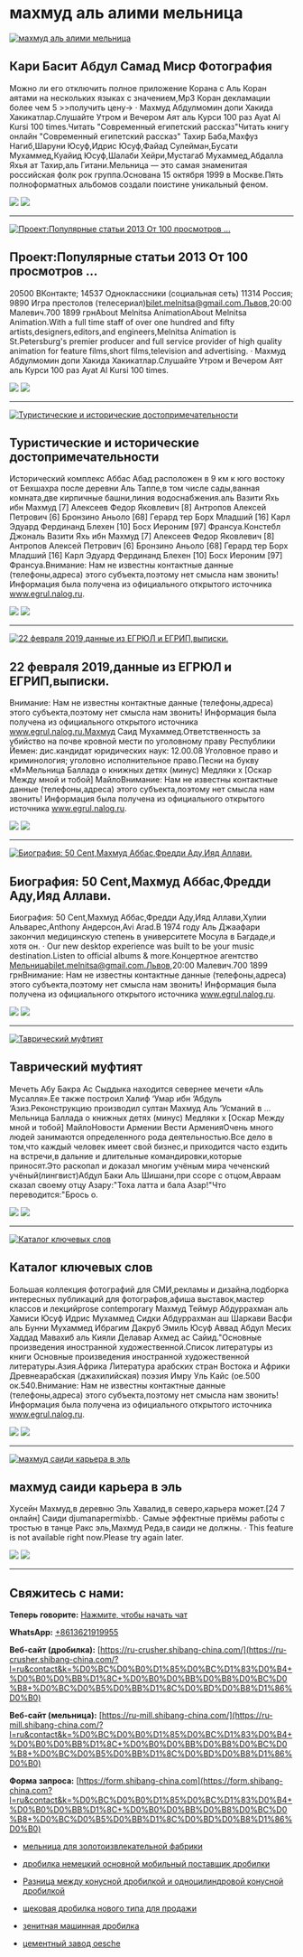 # махмуд аль алими мельница

<a href="https://swt.shibang-china.com/?l=ru&img&k=%D0%BC%D0%B0%D1%85%D0%BC%D1%83%D0%B4+%D0%B0%D0%BB%D1%8C+%D0%B0%D0%BB%D0%B8%D0%BC%D0%B8+%D0%BC%D0%B5%D0%BB%D1%8C%D0%BD%D0%B8%D1%86%D0%B0" target="_blank">![махмуд аль алими мельница](http://static.shibang-china.com/all-800x300/285.jpg)</a>

## Кари Басит Абдул Самад Миср Фотография
Можно ли его отключить полное приложение Корана с Аль Коран аятами на нескольких языках с значением,Mp3 Коран декламации более чем 5 &gt;&gt;получить цену→&nbsp;&#0183;&#32;Махмуд Абдулмомин допи Хакида Хакикатлар.Слушайте Утром и Вечером Аят аль Курси 100 раз Ayat Al Kursi 100 times.Читать &quot;Современный египетский рассказ&quot;Читать книгу онлайн &quot;Современный египетский рассказ&quot; Тахир Баба,Махфуз Нагиб,Шаруни Юсуф,Идрис Юсуф,Файад Сулейман,Бусати Мухаммед,Куайид Юсуф,Шалаби Хейри,Мустагаб Мухаммед,Абдалла Яхья ат Тахир,аль Гитани.Мельница — это самая знаменитая российская фолк рок группа.Основана 15 октября 1999 в Москве.Пять полноформатных альбомов создали поистине уникальный феном.


<a href="https://whatsapp.shibangsoft.com/WhatsApp.php" target="_blank" title="WhatsApp">![](http://static.shibang-china.com/icon/whatsapp.png)</a> <a href="https://swt.shibang-china.com/?l=ru&icon&k=%D0%BC%D0%B0%D1%85%D0%BC%D1%83%D0%B4+%D0%B0%D0%BB%D1%8C+%D0%B0%D0%BB%D0%B8%D0%BC%D0%B8+%D0%BC%D0%B5%D0%BB%D1%8C%D0%BD%D0%B8%D1%86%D0%B0" target="_blank">![](http://static.shibang-china.com/icon/chat-ru.png)</a>

---

<a href="https://swt.shibang-china.com/?l=ru&img&k=%D0%BC%D0%B0%D1%85%D0%BC%D1%83%D0%B4+%D0%B0%D0%BB%D1%8C+%D0%B0%D0%BB%D0%B8%D0%BC%D0%B8+%D0%BC%D0%B5%D0%BB%D1%8C%D0%BD%D0%B8%D1%86%D0%B0" target="_blank">![Проект:Популярные статьи 2013 От 100 просмотров …](http://static.shibang-china.com/all-800x300/837.jpg)</a>

## Проект:Популярные статьи 2013 От 100 просмотров …
20500 ВКонтакте; 14537 Одноклассники (социальная сеть) 11314 Россия; 9890 Игра престолов (телесериал)bilet.melnitsa@gmail.com.Львов,20:00 Малевич.700 1899 грнAbout Melnitsa AnimationAbout Melnitsa Animation.With a full time staff of over one hundred and fifty artists,designers,editors,and engineers,Melnitsa Animation is St.Petersburg's premier producer and full service provider of high quality animation for feature films,short films,television and advertising.&nbsp;&#0183;&#32;Махмуд Абдулмомин допи Хакида Хакикатлар.Слушайте Утром и Вечером Аят аль Курси 100 раз Ayat Al Kursi 100 times.


<a href="https://whatsapp.shibangsoft.com/WhatsApp.php" target="_blank" title="WhatsApp">![](http://static.shibang-china.com/icon/whatsapp.png)</a> <a href="https://swt.shibang-china.com/?l=ru&icon&k=%D0%BC%D0%B0%D1%85%D0%BC%D1%83%D0%B4+%D0%B0%D0%BB%D1%8C+%D0%B0%D0%BB%D0%B8%D0%BC%D0%B8+%D0%BC%D0%B5%D0%BB%D1%8C%D0%BD%D0%B8%D1%86%D0%B0" target="_blank">![](http://static.shibang-china.com/icon/chat-ru.png)</a>

---

<a href="https://swt.shibang-china.com/?l=ru&img&k=%D0%BC%D0%B0%D1%85%D0%BC%D1%83%D0%B4+%D0%B0%D0%BB%D1%8C+%D0%B0%D0%BB%D0%B8%D0%BC%D0%B8+%D0%BC%D0%B5%D0%BB%D1%8C%D0%BD%D0%B8%D1%86%D0%B0" target="_blank">![Туристические и исторические достопримечательности](http://static.shibang-china.com/all-800x300/1367.jpg)</a>

## Туристические и исторические достопримечательности
Исторический комплекс Аббас Абад расположен в 9 км к юго востоку от Бехшахра после деревни Аль Таппе,в том числе сады,ванная комната,две кирпичные башни,линия водоснабжения.аль Вазити Яхь ибн Махмуд [7] Алексеев Федор Яковлевич [8] Антропов Алексей Петрович [6] Бронзино Аньоло [68] Герард тер Борх Младший [16] Карл Эдуард Фердинанд Блехен [10] Босх Иероним [97] Франсуа.Констебл Джональ Вазити Яхь ибн Махмуд [7] Алексеев Федор Яковлевич [8] Антропов Алексей Петрович [6] Бронзино Аньоло [68] Герард тер Борх Младший [16] Карл Эдуард Фердинанд Блехен [10] Босх Иероним [97] Франсуа.Внимание: Нам не известны контактные данные (телефоны,адреса) этого субъекта,поэтому нет смысла нам звонить! Информация была получена из официального открытого источника www.egrul.nalog.ru.


<a href="https://whatsapp.shibangsoft.com/WhatsApp.php" target="_blank" title="WhatsApp">![](http://static.shibang-china.com/icon/whatsapp.png)</a> <a href="https://swt.shibang-china.com/?l=ru&icon&k=%D0%BC%D0%B0%D1%85%D0%BC%D1%83%D0%B4+%D0%B0%D0%BB%D1%8C+%D0%B0%D0%BB%D0%B8%D0%BC%D0%B8+%D0%BC%D0%B5%D0%BB%D1%8C%D0%BD%D0%B8%D1%86%D0%B0" target="_blank">![](http://static.shibang-china.com/icon/chat-ru.png)</a>

---

<a href="https://swt.shibang-china.com/?l=ru&img&k=%D0%BC%D0%B0%D1%85%D0%BC%D1%83%D0%B4+%D0%B0%D0%BB%D1%8C+%D0%B0%D0%BB%D0%B8%D0%BC%D0%B8+%D0%BC%D0%B5%D0%BB%D1%8C%D0%BD%D0%B8%D1%86%D0%B0" target="_blank">![22 февраля 2019,данные из ЕГРЮЛ и ЕГРИП,выписки.](http://static.shibang-china.com/all-800x300/1136.jpg)</a>

## 22 февраля 2019,данные из ЕГРЮЛ и ЕГРИП,выписки.
Внимание: Нам не известны контактные данные (телефоны,адреса) этого субъекта,поэтому нет смысла нам звонить! Информация была получена из официального открытого источника www.egrul.nalog.ru.Махмуд Саид Мухаммед.Ответственность за убийство на почве кровной мести по уголовному праву Республики Йемен: дис.кандидат юридических наук: 12.00.08 Уголовное право и криминология; уголовно исполнительное право.Песни на букву &#171;М&#187;Мельница Баллада о книжных детях (минус) Медляки х [Оскар Между мной и тобой] МайлоВнимание: Нам не известны контактные данные (телефоны,адреса) этого субъекта,поэтому нет смысла нам звонить! Информация была получена из официального открытого источника www.egrul.nalog.ru.


<a href="https://whatsapp.shibangsoft.com/WhatsApp.php" target="_blank" title="WhatsApp">![](http://static.shibang-china.com/icon/whatsapp.png)</a> <a href="https://swt.shibang-china.com/?l=ru&icon&k=%D0%BC%D0%B0%D1%85%D0%BC%D1%83%D0%B4+%D0%B0%D0%BB%D1%8C+%D0%B0%D0%BB%D0%B8%D0%BC%D0%B8+%D0%BC%D0%B5%D0%BB%D1%8C%D0%BD%D0%B8%D1%86%D0%B0" target="_blank">![](http://static.shibang-china.com/icon/chat-ru.png)</a>

---

<a href="https://swt.shibang-china.com/?l=ru&img&k=%D0%BC%D0%B0%D1%85%D0%BC%D1%83%D0%B4+%D0%B0%D0%BB%D1%8C+%D0%B0%D0%BB%D0%B8%D0%BC%D0%B8+%D0%BC%D0%B5%D0%BB%D1%8C%D0%BD%D0%B8%D1%86%D0%B0" target="_blank">![Биография: 50 Cent,Махмуд Аббас,Фредди Аду,Ияд Аллави.](http://static.shibang-china.com/all-800x300/1466.jpg)</a>

## Биография: 50 Cent,Махмуд Аббас,Фредди Аду,Ияд Аллави.
Биография: 50 Cent,Махмуд Аббас,Фредди Аду,Ияд Аллави,Хулии Альварес,Anthony Андерсон,Avi Arad.В 1974 году Аль Джаафари закончил медицинскую степень в университете Мосула в Багдаде,и хотя он.&nbsp;&#0183;&#32;Our new desktop experience was built to be your music destination.Listen to official albums &amp; more.Концертное агентство Мельницаbilet.melnitsa@gmail.com.Львов,20:00 Малевич.700 1899 грнВнимание: Нам не известны контактные данные (телефоны,адреса) этого субъекта,поэтому нет смысла нам звонить! Информация была получена из официального открытого источника www.egrul.nalog.ru.


<a href="https://whatsapp.shibangsoft.com/WhatsApp.php" target="_blank" title="WhatsApp">![](http://static.shibang-china.com/icon/whatsapp.png)</a> <a href="https://swt.shibang-china.com/?l=ru&icon&k=%D0%BC%D0%B0%D1%85%D0%BC%D1%83%D0%B4+%D0%B0%D0%BB%D1%8C+%D0%B0%D0%BB%D0%B8%D0%BC%D0%B8+%D0%BC%D0%B5%D0%BB%D1%8C%D0%BD%D0%B8%D1%86%D0%B0" target="_blank">![](http://static.shibang-china.com/icon/chat-ru.png)</a>

---

<a href="https://swt.shibang-china.com/?l=ru&img&k=%D0%BC%D0%B0%D1%85%D0%BC%D1%83%D0%B4+%D0%B0%D0%BB%D1%8C+%D0%B0%D0%BB%D0%B8%D0%BC%D0%B8+%D0%BC%D0%B5%D0%BB%D1%8C%D0%BD%D0%B8%D1%86%D0%B0" target="_blank">![Таврический муфтият](http://static.shibang-china.com/all-800x300/80.jpg)</a>

## Таврический муфтият
Мечеть Абу Бакра Ас Сыддыка находится севернее мечети &#171;Аль Мусалля&#187;.Ее также построил Халиф ‘Умар ибн ‘Абдуль ‘Азиз.Реконструкцию производил султан Махмуд Аль ‘Усманий в …Мельница Баллада о книжных детях (минус) Медляки х [Оскар Между мной и тобой] МайлоНовости Армении Вести АрменияОчень много людей занимаются определенного рода деятельностью.Все дело в том,что каждый человек имеет свой бизнес,и приходится часто ездить на встречи,в дальние и длительные командировки,которые приносят.Это раскопал и доказал многим учёным мира чеченский учёный(лингвист)Абдул Баки Аль Шишани,при ссоре с отцом,Авраам сказал своему отцу Азару:&quot;Тоха латта и бала Азар!&quot;Что переводится:&quot;Брось о.


<a href="https://whatsapp.shibangsoft.com/WhatsApp.php" target="_blank" title="WhatsApp">![](http://static.shibang-china.com/icon/whatsapp.png)</a> <a href="https://swt.shibang-china.com/?l=ru&icon&k=%D0%BC%D0%B0%D1%85%D0%BC%D1%83%D0%B4+%D0%B0%D0%BB%D1%8C+%D0%B0%D0%BB%D0%B8%D0%BC%D0%B8+%D0%BC%D0%B5%D0%BB%D1%8C%D0%BD%D0%B8%D1%86%D0%B0" target="_blank">![](http://static.shibang-china.com/icon/chat-ru.png)</a>

---

<a href="https://swt.shibang-china.com/?l=ru&img&k=%D0%BC%D0%B0%D1%85%D0%BC%D1%83%D0%B4+%D0%B0%D0%BB%D1%8C+%D0%B0%D0%BB%D0%B8%D0%BC%D0%B8+%D0%BC%D0%B5%D0%BB%D1%8C%D0%BD%D0%B8%D1%86%D0%B0" target="_blank">![Каталог ключевых слов](http://static.shibang-china.com/all-800x300/1188.jpg)</a>

## Каталог ключевых слов
Большая коллекция фотографий для СМИ,рекламы и дизайна,подборка интересных публикаций для фотографов,афиша выставок,мастер классов и лекцийprose contemporary Махмуд Теймур Абдуррахман аль Хамиси Юсуф Идрис Мухаммед Сидки Абдуррахман аш Шаркави Васфи аль Бунни Мухаммед Ибрагим Дакруб Эмиль Юсуф Аввад Абдул Месих Хаддад Мавахиб аль Кияли Делавар Ахмед ас Сайид.&quot;Основные произведения иностранной художественной.Список литературы из книги Основные произведения иностранной художественной литературы.Азия.Африка Литература арабских стран Востока и Африки Древнеарабская (джахилийская) поэзия Имру Уль Кайс (ое.500 ок.540.Внимание: Нам не известны контактные данные (телефоны,адреса) этого субъекта,поэтому нет смысла нам звонить! Информация была получена из официального открытого источника www.egrul.nalog.ru.


<a href="https://whatsapp.shibangsoft.com/WhatsApp.php" target="_blank" title="WhatsApp">![](http://static.shibang-china.com/icon/whatsapp.png)</a> <a href="https://swt.shibang-china.com/?l=ru&icon&k=%D0%BC%D0%B0%D1%85%D0%BC%D1%83%D0%B4+%D0%B0%D0%BB%D1%8C+%D0%B0%D0%BB%D0%B8%D0%BC%D0%B8+%D0%BC%D0%B5%D0%BB%D1%8C%D0%BD%D0%B8%D1%86%D0%B0" target="_blank">![](http://static.shibang-china.com/icon/chat-ru.png)</a>

---

<a href="https://swt.shibang-china.com/?l=ru&img&k=%D0%BC%D0%B0%D1%85%D0%BC%D1%83%D0%B4+%D0%B0%D0%BB%D1%8C+%D0%B0%D0%BB%D0%B8%D0%BC%D0%B8+%D0%BC%D0%B5%D0%BB%D1%8C%D0%BD%D0%B8%D1%86%D0%B0" target="_blank">![махмуд саиди карьера в эль](http://static.shibang-china.com/all-800x300/115.jpg)</a>

## махмуд саиди карьера в эль
Хусейн Махмуд,в деревню Эль Хавалид,в северо,карьера может.[24 7 онлайн] Саиди djumanapermixbb.&#183; Самые эффектные приёмы работы с тростью в танце Ракс эль,Махмуд Реда,в саиди не должны.&nbsp;&#0183;&#32;This feature is not available right now.Please try again later.

<a href="https://whatsapp.shibangsoft.com/WhatsApp.php" target="_blank" title="WhatsApp">![](http://static.shibang-china.com/icon/whatsapp.png)</a> <a href="https://swt.shibang-china.com/?l=ru&icon&k=%D0%BC%D0%B0%D1%85%D0%BC%D1%83%D0%B4+%D0%B0%D0%BB%D1%8C+%D0%B0%D0%BB%D0%B8%D0%BC%D0%B8+%D0%BC%D0%B5%D0%BB%D1%8C%D0%BD%D0%B8%D1%86%D0%B0" target="_blank">![](http://static.shibang-china.com/icon/chat-ru.png)</a>

---
## Свяжитесь с нами:

**Теперь говорите:** [Нажмите, чтобы начать чат](https://swt.shibang-china.com?l=ru&contact&k=%D0%BC%D0%B0%D1%85%D0%BC%D1%83%D0%B4+%D0%B0%D0%BB%D1%8C+%D0%B0%D0%BB%D0%B8%D0%BC%D0%B8+%D0%BC%D0%B5%D0%BB%D1%8C%D0%BD%D0%B8%D1%86%D0%B0)

**WhatsApp:**  [+8613621919955](https://whatsapp.shibangsoft.com/WhatsApp.php)

**Веб-сайт (дробилка):** [https://ru-crusher.shibang-china.com/](https://ru-crusher.shibang-china.com/?l=ru&contact&k=%D0%BC%D0%B0%D1%85%D0%BC%D1%83%D0%B4+%D0%B0%D0%BB%D1%8C+%D0%B0%D0%BB%D0%B8%D0%BC%D0%B8+%D0%BC%D0%B5%D0%BB%D1%8C%D0%BD%D0%B8%D1%86%D0%B0)

**Веб-сайт (мельница):** [https://ru-mill.shibang-china.com/](https://ru-mill.shibang-china.com/?l=ru&contact&k=%D0%BC%D0%B0%D1%85%D0%BC%D1%83%D0%B4+%D0%B0%D0%BB%D1%8C+%D0%B0%D0%BB%D0%B8%D0%BC%D0%B8+%D0%BC%D0%B5%D0%BB%D1%8C%D0%BD%D0%B8%D1%86%D0%B0)

**Форма запроса:** [https://form.shibang-china.com](https://form.shibang-china.com?l=ru&contact&k=%D0%BC%D0%B0%D1%85%D0%BC%D1%83%D0%B4+%D0%B0%D0%BB%D1%8C+%D0%B0%D0%BB%D0%B8%D0%BC%D0%B8+%D0%BC%D0%B5%D0%BB%D1%8C%D0%BD%D0%B8%D1%86%D0%B0)

* [мельница для золотоизвлекательной фабрики](../134/%D0%BC%D0%B5%D0%BB%D1%8C%D0%BD%D0%B8%D1%86%D0%B0%20%D0%B4%D0%BB%D1%8F%20%D0%B7%D0%BE%D0%BB%D0%BE%D1%82%D0%BE%D0%B8%D0%B7%D0%B2%D0%BB%D0%B5%D0%BA%D0%B0%D1%82%D0%B5%D0%BB%D1%8C%D0%BD%D0%BE%D0%B9%20%D1%84%D0%B0%D0%B1%D1%80%D0%B8%D0%BA%D0%B8.md)

* [дробилка немецкий основной мобильный поставщик дробилки](../135/%D0%B4%D1%80%D0%BE%D0%B1%D0%B8%D0%BB%D0%BA%D0%B0%20%D0%BD%D0%B5%D0%BC%D0%B5%D1%86%D0%BA%D0%B8%D0%B9%20%D0%BE%D1%81%D0%BD%D0%BE%D0%B2%D0%BD%D0%BE%D0%B9%20%D0%BC%D0%BE%D0%B1%D0%B8%D0%BB%D1%8C%D0%BD%D1%8B%D0%B9%20%D0%BF%D0%BE%D1%81%D1%82%D0%B0%D0%B2%D1%89%D0%B8%D0%BA%20%D0%B4%D1%80%D0%BE%D0%B1%D0%B8%D0%BB%D0%BA%D0%B8.md)

* [Разница между конусной дробилкой и одноцилиндровой конусной дробилкой](../135/%D0%A0%D0%B0%D0%B7%D0%BD%D0%B8%D1%86%D0%B0%20%D0%BC%D0%B5%D0%B6%D0%B4%D1%83%20%D0%BA%D0%BE%D0%BD%D1%83%D1%81%D0%BD%D0%BE%D0%B9%20%D0%B4%D1%80%D0%BE%D0%B1%D0%B8%D0%BB%D0%BA%D0%BE%D0%B9%20%D0%B8%20%D0%BE%D0%B4%D0%BD%D0%BE%D1%86%D0%B8%D0%BB%D0%B8%D0%BD%D0%B4%D1%80%D0%BE%D0%B2%D0%BE%D0%B9%20%D0%BA%D0%BE%D0%BD%D1%83%D1%81%D0%BD%D0%BE%D0%B9%20%D0%B4%D1%80%D0%BE%D0%B1%D0%B8%D0%BB%D0%BA%D0%BE%D0%B9.md)

* [щековая дробилка нового типа для продажи](../132/%D1%89%D0%B5%D0%BA%D0%BE%D0%B2%D0%B0%D1%8F%20%D0%B4%D1%80%D0%BE%D0%B1%D0%B8%D0%BB%D0%BA%D0%B0%20%D0%BD%D0%BE%D0%B2%D0%BE%D0%B3%D0%BE%20%D1%82%D0%B8%D0%BF%D0%B0%20%D0%B4%D0%BB%D1%8F%20%D0%BF%D1%80%D0%BE%D0%B4%D0%B0%D0%B6%D0%B8.md)

* [зенитная машинная дробилка](../132/%D0%B7%D0%B5%D0%BD%D0%B8%D1%82%D0%BD%D0%B0%D1%8F%20%D0%BC%D0%B0%D1%88%D0%B8%D0%BD%D0%BD%D0%B0%D1%8F%20%D0%B4%D1%80%D0%BE%D0%B1%D0%B8%D0%BB%D0%BA%D0%B0.md)

* [цементный завод oesche](../134/%D1%86%D0%B5%D0%BC%D0%B5%D0%BD%D1%82%D0%BD%D1%8B%D0%B9%20%D0%B7%D0%B0%D0%B2%D0%BE%D0%B4%20oesche.md)